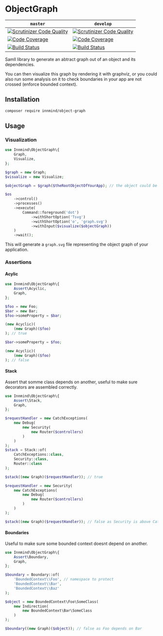 # ObjectGraph

| `master` | `develop` |
|----------|-----------|
| [![Scrutinizer Code Quality](https://scrutinizer-ci.com/g/Innmind/ObjectGraph/badges/quality-score.png?b=master)](https://scrutinizer-ci.com/g/Innmind/Http/?branch=master) | [![Scrutinizer Code Quality](https://scrutinizer-ci.com/g/Innmind/ObjectGraph/badges/quality-score.png?b=develop)](https://scrutinizer-ci.com/g/Innmind/Http/?branch=develop) |
| [![Code Coverage](https://scrutinizer-ci.com/g/Innmind/ObjectGraph/badges/coverage.png?b=master)](https://scrutinizer-ci.com/g/Innmind/Http/?branch=master) | [![Code Coverage](https://scrutinizer-ci.com/g/Innmind/ObjectGraph/badges/coverage.png?b=develop)](https://scrutinizer-ci.com/g/Innmind/Http/?branch=develop) |
| [![Build Status](https://scrutinizer-ci.com/g/Innmind/ObjectGraph/badges/build.png?b=master)](https://scrutinizer-ci.com/g/Innmind/Http/build-status/master) | [![Build Status](https://scrutinizer-ci.com/g/Innmind/ObjectGraph/badges/build.png?b=develop)](https://scrutinizer-ci.com/g/Innmind/Http/build-status/develop) |

Samll library to generate an abtract graph out of an object and its dependencies.

You can then visualize this graph by rendering it with graphviz, or you could also run some analysis on it to check boundaries in your app are not crossed (enforce bounded context).

## Installation

```sh
composer require innmind/object-graph
```

## Usage

### Visualization

```php
use Innmind\ObjectGraph\{
    Graph,
    Visualize,
};

$graph = new Graph;
$visualize = new Visualize;

$objectGraph = $graph($theRootObjectOfYourApp); // the object could be the framework instance for example

$os
    ->control()
    ->processes()
    ->execute(
        Command::foreground('dot')
            ->withShortOption('Tsvg')
            ->withShortOption('o', 'graph.svg')
            ->withInput($visualize($objectGraph))
    )
    ->wait();
```

This will generate a `graph.svg` file representing the object graph of your application.

### Assertions

#### Acylic

```php
use Innmind\ObjectGraph\{
    Assert\Acyclic,
    Graph,
};

$foo = new Foo;
$bar = new Bar;
$foo->someProperty = $bar;

(new Acyclic)(
    (new Graph)($foo)
); // true

$bar->someProperty = $foo;

(new Acyclic)(
    (new Graph)($foo)
); // false
```

#### Stack

Assert that somme class depends on another, useful to make sure decorators are assembled correctly.

```php
use Innmind\ObjectGraph\{
    Assert\Stack,
    Graph,
};

$requestHandler = new CatchExceptions(
    new Debug(
        new Security(
            new Router($controllers)
        )
    )
);
$stack = Stack::of(
    CatchExceptions::class,
    Security::class,
    Router::class
);

$stack((new Graph)($requestHandler)); // true

$requestHandler = new Security(
    new CatchExceptions(
        new Debug(
            new Router($controllers)
        )
    )
);

$stack((new Graph)($requestHandler)); // false as Security is above CatchExceptions
```

#### Boundaries

Useful to make sure some bounded context doesnt depend on another.

```php
use Innmind\ObjectGraph\{
    Assert\Boundary,
    Graph,
};

$boundary = Boundary::of(
    'BoundedContext\\Foo', // namespace to protect
    'BoundedContext\\Bar',
    'BoundedContext\\Baz'
);

$object = new BoundedContext\Foo\SomeClass(
    new Indirection(
        new BoundedContext\Bar\SomeClass
    )
);

$boundary((new Graph)($object)); // false as Foo depends on Bar
```
